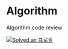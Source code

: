 # Algorithm
Algorithm code review


[![Solved.ac 프로필](http://mazassumnida.wtf/api/v2/generate_badge?boj=qhrhkd3067)](https://solved.ac/qhrhkd3067/)
